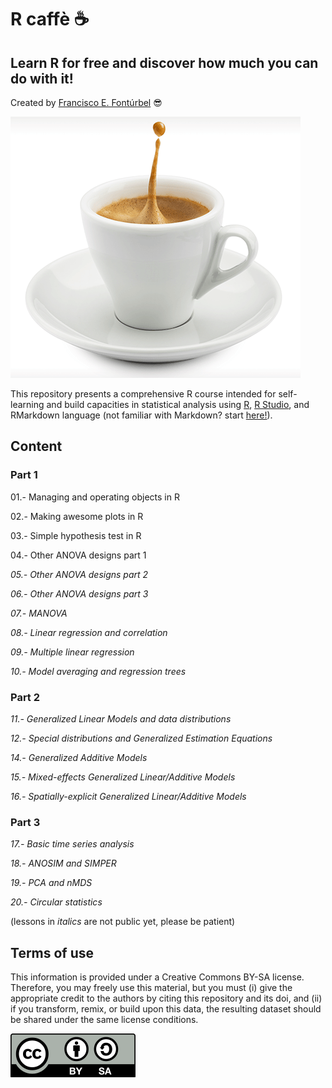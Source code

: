 # R caffè :coffee:

## Learn R for free and discover how much you can do with it!

Created by [Francisco E. Fontúrbel](https://github.com/fonturbel) :sunglasses:

![cup](images/caffe.png)

This repository presents a comprehensive R course intended for self-learning and build capacities in statistical analysis using [R](https://cran.r-project.org), [R Studio](https://rstudio.com), and RMarkdown language (not familiar with Markdown? start [here!](https://guides.github.com/features/mastering-markdown/)).

## Content

### Part 1

01.- Managing and operating objects in R

02.- Making awesome plots in R

03.- Simple hypothesis test in R

04.- Other ANOVA designs part 1

_05.- Other ANOVA designs part 2_

_06.- Other ANOVA designs part 3_

_07.- MANOVA_

_08.- Linear regression and correlation_

_09.- Multiple linear regression_

_10.- Model averaging and regression trees_


### Part 2

_11.- Generalized Linear Models and data distributions_

_12.- Special distributions and Generalized Estimation Equations_

_14.- Generalized Additive Models_

_15.- Mixed-effects Generalized Linear/Additive Models_

_16.- Spatially-explicit Generalized Linear/Additive Models_

### Part 3

_17.- Basic time series analysis_

_18.- ANOSIM and SIMPER_

_19.- PCA and nMDS_

_20.- Circular statistics_


(lessons in _italics_ are not public yet, please be patient)

## Terms of use

This information is provided under a Creative Commons BY-SA license. Therefore, you may freely use this material, but you must (i) give the appropriate credit to the authors by citing this repository and its doi, and (ii) if you transform, remix, or build upon this data, the resulting dataset should be shared under the same license conditions.

![license](images/license.png)
